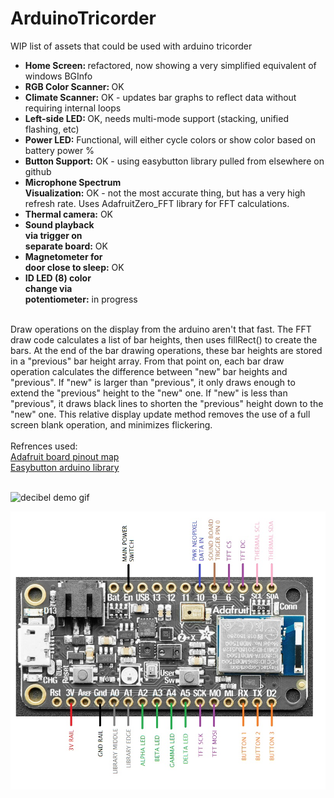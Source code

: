 # ArduinoTricorder
WIP list of assets that could be used with arduino tricorder 

<ul>
<li><strong>Home Screen: </strong>          refactored, now showing a very simplified equivalent of windows BGInfo</li>
<li><strong>RGB Color Scanner: </strong>    OK</li>
<li><strong>Climate Scanner:</strong>		   OK - updates bar graphs to reflect data without requiring internal loops</li>
<li><strong>Left-side LED: </strong>        OK, needs multi-mode support (stacking, unified flashing, etc)</li>
<li><strong>Power LED:</strong>             Functional, will either cycle colors or show color based on battery power %</li>
<li><strong>Button Support:</strong>        OK - using easybutton library pulled from elsewhere on github</li>
<li><strong>Microphone Spectrum <br/>
Visualization:</strong>         OK - not the most accurate thing, but has a very high refresh rate.  Uses AdafruitZero_FFT library for FFT calculations.</li>
<li><strong>Thermal camera:</strong>       OK</li>
<li><strong>Sound playback <br/>
via trigger on <br/>
separate board:</strong>       OK</li>
<li><strong>Magnetometer for <br/>
door close to sleep:</strong>  OK</li>
<li><strong>ID LED (8) color <br/>
change via <br/>
potentiometer:</strong>  in progress</li>
  </ul>
<br/>
Draw operations on the display from the arduino aren't that fast.  The FFT draw code calculates a list of bar heights, then uses fillRect() to create the bars.  At the end of the bar drawing operations, these bar heights are stored in a "previous" bar height array.  From that point on, each bar draw operation calculates the difference between "new" bar heights and "previous".  If "new" is larger than "previous", it only draws enough to extend the "previous" height to the "new" one.  If "new" is less than "previous", it draws black lines to shorten the "previous" height down to the "new" one.  This relative display update method removes the use of a full screen blank operation, and minimizes flickering.<br/>
<br/>
Refrences used:<br/>
<a href="https://github.com/adafruit/Adafruit_nRF52_Arduino/blob/master/variants/feather_nrf52840_sense/variant.h">Adafruit board pinout map</a><br/>
<a href="https://github.com/evert-arias/EasyButton">Easybutton arduino library</a><br/><br/>

![decibel demo gif](https://github.com/lambtor/ArduinoTricorder/blob/master/decibel.gif?raw=true)

![board pinout](https://github.com/lambtor/ArduinoTricorder/blob/master/tricorderV10-pinout.jpg)


